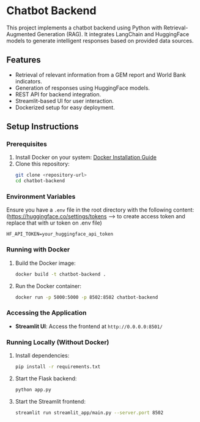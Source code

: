 # Chatbot Backend

This project implements a chatbot backend using Python with Retrieval-Augmented Generation (RAG). It integrates LangChain and HuggingFace models to generate intelligent responses based on provided data sources.

## Features
- Retrieval of relevant information from a GEM report and World Bank indicators.
- Generation of responses using HuggingFace models.
- REST API for backend integration.
- Streamlit-based UI for user interaction.
- Dockerized setup for easy deployment.

## Setup Instructions

### Prerequisites
1. Install Docker on your system: [Docker Installation Guide](https://docs.docker.com/get-docker/)
2. Clone this repository:
   ```bash
   git clone <repository-url>
   cd chatbot-backend
   ```

### Environment Variables
Ensure you have a `.env` file in the root directory with the following content:(https://huggingface.co/settings/tokens  --> to create access token and replace that with ur token on .env file)
```env
HF_API_TOKEN=your_huggingface_api_token
```

### Running with Docker
1. Build the Docker image:
   ```bash
   docker build -t chatbot-backend .
   ```

2. Run the Docker container:
   ```bash
   docker run -p 5000:5000 -p 8502:8502 chatbot-backend
   ```

### Accessing the Application
- **Streamlit UI**: Access the frontend at `http://0.0.0.0:8501/`




### Running Locally (Without Docker)
1. Install dependencies:
   ```bash
   pip install -r requirements.txt
   ```

2. Start the Flask backend:
   ```bash
   python app.py
   ```

3. Start the Streamlit frontend:
   ```bash
   streamlit run streamlit_app/main.py --server.port 8502
   ```


